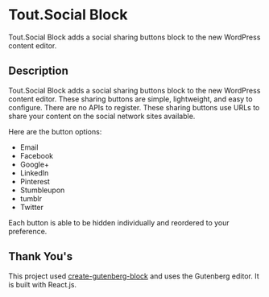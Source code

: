 # Tout.Social Block

Tout.Social Block adds a social sharing buttons block to the new WordPress content editor.



## Description ##

Tout.Social Block adds a social sharing buttons block to the new WordPress content editor. These sharing buttons are simple, lightweight, and easy to configure. There are no APIs to register. These sharing buttons use URLs to share your content on the social network sites available.

Here are the button options:
* Email
* Facebook
* Google+
* LinkedIn
* Pinterest
* Stumbleupon
* tumblr
* Twitter

Each button is able to be hidden individually and reordered to your preference.


## Thank You's

This project used [create-gutenberg-block](https://github.com/ahmadawais/create-guten-block) and uses the Gutenberg editor. It is built with React.js.
